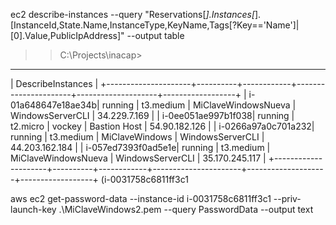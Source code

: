 ec2 describe-instances --query "Reservations[*].Instances[*].[InstanceId,State.Name,InstanceType,KeyName,Tags[?Key=='Name']|[0].Value,PublicIpAddress]" --output table
>> C:\Projects\inacap>
--------------------------------------------------------------------------------------------------------------
|                                              DescribeInstances                                             |
+---------------------+----------+------------+----------------------+--------------------+------------------+
|  i-01a648647e18ae34b|  running |  t3.medium |  MiClaveWindowsNueva |  WindowsServerCLI  |  34.229.7.169    |
|  i-0ee051ae997b1f038|  running |  t2.micro  |  vockey              |  Bastion Host      |  54.90.182.126   |
|  i-0266a97a0c701a232|  running |  t3.medium |  MiClaveWindows      |  WindowsServerCLI  |  44.203.162.184  |
|  i-057ed7393f0ad5e1e|  running |  t3.medium |  MiClaveWindowsNueva |  WindowsServerCLI  |  35.170.245.117  |
+---------------------+----------+------------+----------------------+--------------------+------------------+
(i-0031758c6811ff3c1

aws ec2 get-password-data --instance-id i-0031758c6811ff3c1 --priv-launch-key .\MiClaveWindows2.pem --query PasswordData --output text